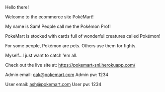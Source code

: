 Hello there!

Welcome to the ecommerce site PokéMart!

My name is Sam! People call me the Pokémon Prof!

PokeMart is stocked with cards full of wonderful creatures called Pokémon!

For some people, Pokémon are pets. Others use them for fights.

Myself...I just want to catch 'em all.



Check out the live site at: https://pokemart-snl.herokuapp.com/

Admin email: oak@pokemart.com
Admin pw: 1234

User email: ash@pokemart.com
User pw: 1234
